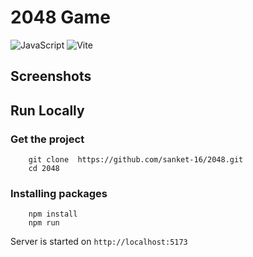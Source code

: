 # 2048 Game

![JavaScript](https://img.shields.io/badge/javascript-%23323330.svg?style=for-the-badge&logo=javascript&logoColor=%23F7DF1E)
![Vite](https://img.shields.io/badge/vite-%23646CFF.svg?style=for-the-badge&logo=vite&logoColor=white)


## Screenshots

## Run Locally

### Get the project
        git clone  https://github.com/sanket-16/2048.git
        cd 2048

### Installing packages
        npm install
        npm run

Server is started on `http://localhost:5173`